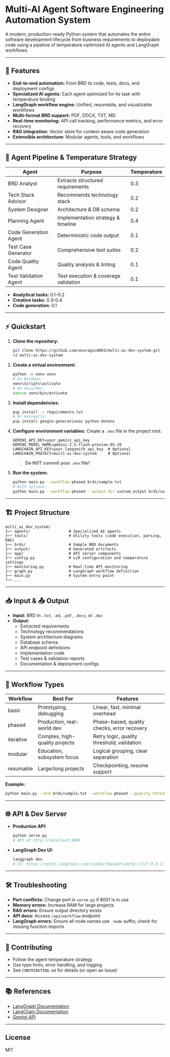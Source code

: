# Multi-AI Agent Software Engineering Automation System

A modern, production-ready Python system that automates the entire software development lifecycle from business requirements to deployable code using a pipeline of temperature-optimized AI agents and LangGraph workflows.

---

## 🚀 Features

- **End-to-end automation:** From BRD to code, tests, docs, and deployment configs
- **Specialized AI agents:** Each agent optimized for its task with temperature binding
- **LangGraph workflow engine:** Unified, resumable, and visualizable workflows
- **Multi-format BRD support:** PDF, DOCX, TXT, MD
- **Real-time monitoring:** API call tracking, performance metrics, and error recovery
- **RAG integration:** Vector store for context-aware code generation
- **Extensible architecture:** Modular agents, tools, and workflows

---

## 🧩 Agent Pipeline & Temperature Strategy

| Agent                 | Purpose                              | Temperature |
| --------------------- | ------------------------------------ | ----------- |
| BRD Analyst           | Extracts structured requirements     | 0.3         |
| Tech Stack Advisor    | Recommends technology stack          | 0.2         |
| System Designer       | Architecture & DB schema             | 0.2         |
| Planning Agent        | Implementation strategy & timeline   | 0.4         |
| Code Generation Agent | Deterministic code output            | 0.1         |
| Test Case Generator   | Comprehensive test suites            | 0.2         |
| Code Quality Agent    | Quality analysis & linting           | 0.1         |
| Test Validation Agent | Test execution & coverage validation | 0.1         |

- **Analytical tasks:** 0.1–0.2
- **Creative tasks:** 0.3–0.4
- **Code generation:** 0.1

---

## ⚡ Quickstart

1. **Clone the repository:**

   ```bash
   git clone https://github.com/anuragind003/multi-ai-dev-system.git
   cd multi-ai-dev-system
   ```

2. **Create a virtual environment:**

   ```bash
   python -m venv venv
   # On Windows:
   venv\Scripts\activate
   # On Unix/Mac:
   source venv/bin/activate
   ```

3. **Install dependencies:**

   ```bash
   pip install -r requirements.txt
   # Or minimally:
   pip install google-generativeai python-dotenv
   ```

4. **Configure environment variables:**
   Create a `.env` file in the project root:

   ```env
   GEMINI_API_KEY=your_gemini_api_key
   GEMINI_MODEL_NAME=gemini-2.5-flash-preview-05-20
   LANGCHAIN_API_KEY=your_langsmith_api_key  # Optional
   LANGCHAIN_PROJECT=multi-ai-dev-system     # Optional
   ```

   > **Do NOT commit your `.env` file!**

5. **Run the system:**
   ```bash
   python main.py --workflow phased brds/sample.txt
   # With options:
   python main.py --workflow phased --output-dir custom_output brds/sample.txt
   ```

---

## 🏗️ Project Structure

```
multi_ai_dev_system/
├── agents/                 # Specialized AI agents
├── tools/                  # Utility tools (code execution, parsing, RAG)
├── brds/                   # Sample BRD documents
├── output/                 # Generated artifacts
├── app/                    # API server components
├── config.py               # LLM configuration and temperature settings
├── monitoring.py           # Real-time API monitoring
├── graph.py                # LangGraph workflow definition
├── main.py                 # System entry point
└── ...
```

---

## 📥 Input & 📤 Output

- **Input:** BRD in `.txt`, `.md`, `.pdf`, `.docx`, or `.doc`
- **Output:**
  - Extracted requirements
  - Technology recommendations
  - System architecture diagrams
  - Database schema
  - API endpoint definitions
  - Implementation code
  - Test cases & validation reports
  - Documentation & deployment configs

---

## 🧠 Workflow Types

| Workflow  | Best For                       | Features                                    |
| --------- | ------------------------------ | ------------------------------------------- |
| basic     | Prototyping, debugging         | Linear, fast, minimal overhead              |
| phased    | Production, real-world dev     | Phase-based, quality checks, error recovery |
| iterative | Complex, high-quality projects | Retry logic, quality threshold, validation  |
| modular   | Education, subsystem focus     | Logical grouping, clear separation          |
| resumable | Large/long projects            | Checkpointing, resume support               |

**Example:**

```bash
python main.py --brd brds/sample.txt --workflow phased --quality-threshold 7.0
```

---

## 🌐 API & Dev Server

- **Production API:**
  ```bash
  python serve.py
  # API at http://localhost:8001
  ```
- **LangGraph Dev UI:**
  ```bash
  langgraph dev
  # UI: https://smith.langchain.com/studio/?baseUrl=http://127.0.0.1:2024
  ```

---

## 🛠️ Troubleshooting

- **Port conflicts:** Change port in `serve.py` if 8001 is in use
- **Memory errors:** Increase RAM for large projects
- **RAG errors:** Ensure output directory exists
- **API docs:** Access `/api/workflow` endpoint
- **LangGraph errors:** Ensure all node names use `_node` suffix; check for missing function imports

---

## 🤝 Contributing

- Follow the agent temperature strategy
- Use type hints, error handling, and logging
- See `CONTRIBUTING.md` for details (or open an issue)

---

## 📚 References

- [LangGraph Documentation](https://langchain-ai.github.io/langgraph/)
- [LangChain Documentation](https://python.langchain.com/)
- [Gemini API](https://ai.google.dev/)

---

## License

MIT
